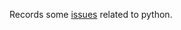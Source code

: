 Records some [issues](https://github.com/Gyumeijie/python.ISSUES/issues?q=is%3Aissue+is%3Aclosed) related to python.
